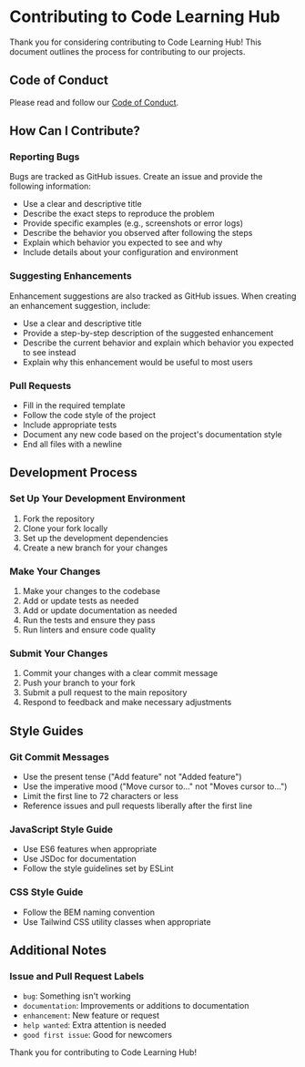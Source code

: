 # Contributing to Code Learning Hub

Thank you for considering contributing to Code Learning Hub! This document outlines the process for contributing to our projects.

## Code of Conduct

Please read and follow our [Code of Conduct](CODE_OF_CONDUCT.md).

## How Can I Contribute?

### Reporting Bugs

Bugs are tracked as GitHub issues. Create an issue and provide the following information:

- Use a clear and descriptive title
- Describe the exact steps to reproduce the problem
- Provide specific examples (e.g., screenshots or error logs)
- Describe the behavior you observed after following the steps
- Explain which behavior you expected to see and why
- Include details about your configuration and environment

### Suggesting Enhancements

Enhancement suggestions are also tracked as GitHub issues. When creating an enhancement suggestion, include:

- Use a clear and descriptive title
- Provide a step-by-step description of the suggested enhancement
- Describe the current behavior and explain which behavior you expected to see instead
- Explain why this enhancement would be useful to most users

### Pull Requests

- Fill in the required template
- Follow the code style of the project
- Include appropriate tests
- Document any new code based on the project's documentation style
- End all files with a newline

## Development Process

### Set Up Your Development Environment

1. Fork the repository
2. Clone your fork locally
3. Set up the development dependencies
4. Create a new branch for your changes

### Make Your Changes

1. Make your changes to the codebase
2. Add or update tests as needed
3. Add or update documentation as needed
4. Run the tests and ensure they pass
5. Run linters and ensure code quality

### Submit Your Changes

1. Commit your changes with a clear commit message
2. Push your branch to your fork
3. Submit a pull request to the main repository
4. Respond to feedback and make necessary adjustments

## Style Guides

### Git Commit Messages

- Use the present tense ("Add feature" not "Added feature")
- Use the imperative mood ("Move cursor to..." not "Moves cursor to...")
- Limit the first line to 72 characters or less
- Reference issues and pull requests liberally after the first line

### JavaScript Style Guide

- Use ES6 features when appropriate
- Use JSDoc for documentation
- Follow the style guidelines set by ESLint

### CSS Style Guide

- Follow the BEM naming convention
- Use Tailwind CSS utility classes when appropriate

## Additional Notes

### Issue and Pull Request Labels

- `bug`: Something isn't working
- `documentation`: Improvements or additions to documentation
- `enhancement`: New feature or request
- `help wanted`: Extra attention is needed
- `good first issue`: Good for newcomers

Thank you for contributing to Code Learning Hub!
